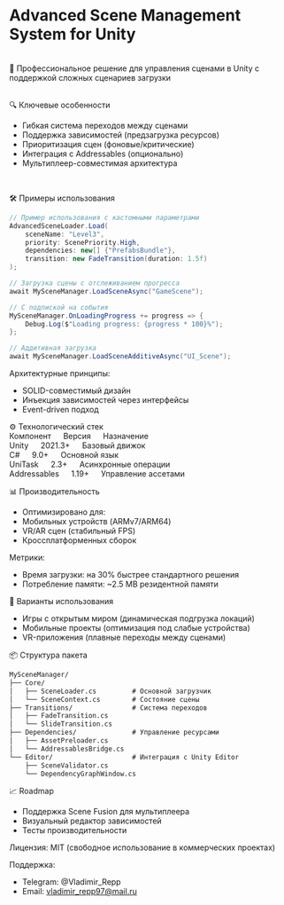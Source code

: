 Advanced Scene Management System for Unity
===
<br />
🔹 Профессиональное решение для управления сценами в Unity с поддержкой сложных сценариев загрузки <br />
 <br />
 
🔍 Ключевые особенности <br />
- Гибкая система переходов между сценами <br />
- Поддержка зависимостей (предзагрузка ресурсов) <br />
- Приоритизация сцен (фоновые/критические) <br />
- Интеграция с Addressables (опционально) <br />
- Мультиплеер-совместимая архитектура <br />
 <br />

🛠 Примеры использования
``` csharp
// Пример использования с кастомными параметрами
AdvancedSceneLoader.Load(
    sceneName: "Level3",
    priority: ScenePriority.High,
    dependencies: new[] {"PrefabsBundle"},
    transition: new FadeTransition(duration: 1.5f)
);

// Загрузка сцены с отслеживанием прогресса
await MySceneManager.LoadSceneAsync("GameScene");

// С подпиской на события
MySceneManager.OnLoadingProgress += progress => {
    Debug.Log($"Loading progress: {progress * 100}%");
};

// Аддитивная загрузка
await MySceneManager.LoadSceneAdditiveAsync("UI_Scene");
```

Архитектурные принципы:
- SOLID-совместимый дизайн
- Инъекция зависимостей через интерфейсы
- Event-driven подход

⚙️ Технологический стек <br />
Компонент &emsp; Версия &emsp;	Назначение <br />
Unity	&emsp; 2021.3+	&emsp; Базовый движок <br />
C#	&emsp; 9.0+ &emsp;	Основной язык <br />
UniTask &emsp;	2.3+ &emsp;	Асинхронные операции <br />
Addressables &emsp;	1.19+ &emsp; Управление ассетами <br />

📊 Производительность <br />
- Оптимизировано для:
- Мобильных устройств (ARMv7/ARM64)
- VR/AR сцен (стабильный FPS)
- Кроссплатформенных сборок

Метрики:
- Время загрузки: на 30% быстрее стандартного решения
- Потребление памяти: ~2.5 MB резидентной памяти

🎯 Варианты использования
- Игры с открытым миром (динамическая подгрузка локаций)
- Мобильные проекты (оптимизация под слабые устройства)
- VR-приложения (плавные переходы между сценами)

📦 Структура пакета
``` markdown
MySceneManager/
├── Core/
│   ├── SceneLoader.cs         # Основной загрузчик
│   └── SceneContext.cs        # Состояние сцены
├── Transitions/               # Система переходов
│   ├── FadeTransition.cs
│   └── SlideTransition.cs
├── Dependencies/              # Управление ресурсами
│   ├── AssetPreloader.cs
│   └── AddressablesBridge.cs
└── Editor/                    # Интеграция с Unity Editor
    ├── SceneValidator.cs
    └── DependencyGraphWindow.cs
```


📈 Roadmap
- Поддержка Scene Fusion для мультиплеера
- Визуальный редактор зависимостей
- Тесты производительности

Лицензия: MIT (свободное использование в коммерческих проектах)

Поддержка:
- Telegram: @Vladimir_Repp
- Email: vladimir_repp97@mail.ru
